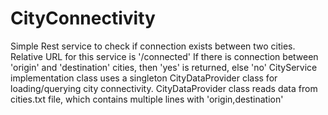 # CityConnectivity
Simple Rest service to check if connection exists between two cities. Relative URL for this service is '/connected'
If there is connection between 'origin' and 'destination' cities, then 'yes' is returned, else 'no'
CityService implementation class uses a singleton CityDataProvider class for loading/querying city connectivity.
CityDataProvider class reads data from cities.txt file, which contains multiple lines with 'origin,destination'
